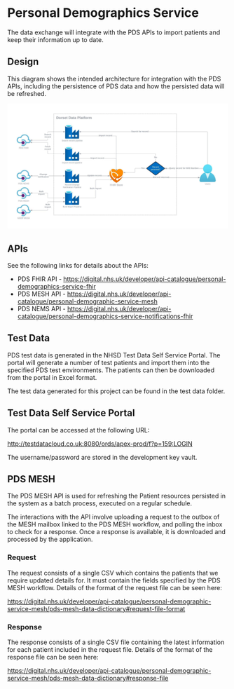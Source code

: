 # Personal Demographics Service

The data exchange will integrate with the PDS APIs to import patients and keep their information up to date.

## Design

This diagram shows the intended architecture for integration with the PDS APIs, including the persistence of PDS data and how the persisted data will be refreshed.

![PDS Integration Design](../assets/pds-integration-design.jpeg "PDS Integration Design")

## APIs

See the following links for details about the APIs:

* PDS FHIR API - <https://digital.nhs.uk/developer/api-catalogue/personal-demographics-service-fhir>
* PDS MESH API - <https://digital.nhs.uk/developer/api-catalogue/personal-demographic-service-mesh>
* PDS NEMS API - <https://digital.nhs.uk/developer/api-catalogue/personal-demographics-service-notifications-fhir>

## Test Data

PDS test data is generated in the NHSD Test Data Self Service Portal. The portal will generate a number of test patients and import them
into the specified PDS test environments. The patients can then be downloaded from the portal in Excel format.

The test data generated for this project can be found in the test data folder.

## Test Data Self Service Portal

The portal can be accessed at the following URL:

<http://testdatacloud.co.uk:8080/ords/apex-prod/f?p=159:LOGIN>

The username/password are stored in the development key vault.

## PDS MESH

The PDS MESH API is used for refreshing the Patient resources persisted in the system as a batch process, executed on a regular schedule.

The interactions with the API involve uploading a request to the outbox of the MESH mailbox linked to the PDS MESH workflow, and
polling the inbox to check for a response. Once a response is available, it is downloaded and processed by the application.

### Request

The request consists of a single CSV which contains the patients that we require updated details for. It must contain the fields specified
by the PDS MESH workflow. Details of the format of the request file can be seen here:

<https://digital.nhs.uk/developer/api-catalogue/personal-demographic-service-mesh/pds-mesh-data-dictionary#request-file-format>

### Response

The response consists of a single CSV file containing the latest information for each patient included in the request file. Details of
the format of the response file can be seen here:

<https://digital.nhs.uk/developer/api-catalogue/personal-demographic-service-mesh/pds-mesh-data-dictionary#response-file>
